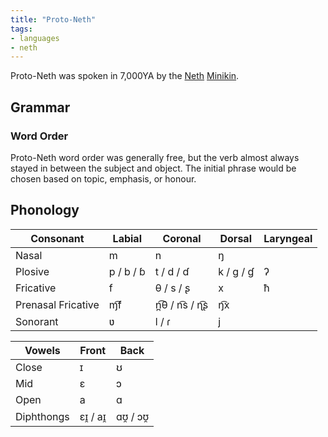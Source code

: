 ```yaml
---
title: "Proto-Neth"
tags:
- languages
- neth
---
```

Proto-Neth was spoken in 7,000YA by the [Neth](cultures/neth/neth%20river%20civilisation.md) [Minikin](fauna/2nd-realm/mammalia/minikin/minikin.md).

## Grammar
### Word Order
Proto-Neth word order was generally free, but the verb almost always stayed in between the subject and object. The initial phrase would be chosen based on topic, emphasis, or honour.

## Phonology
Consonant|Labial|Coronal|Dorsal|Laryngeal
---|---|---|---|---
Nasal|m|n|ŋ
Plosive|p / b / ɓ|t / d / ɗ|k / g / ɠ|ʔ
Fricative|f|θ / s / ʂ|x|ħ
Prenasal Fricative|ɱ͡f|n̪͡θ / n͡s / ɳ͡ʂ|ŋ͡x
Sonorant|ʋ|l / ɾ|j

Vowels|Front|Back
---|---|---
Close|ɪ|ʊ
Mid|ɛ|ɔ
Open|a|ɑ
Diphthongs| ɛɪ̯ / aɪ̯|ɑʊ̯ / ɔʊ̯